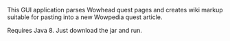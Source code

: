 This GUI application parses Wowhead quest pages and creates wiki markup suitable for pasting into
a new Wowpedia quest article.

Requires Java 8. Just download the jar and run.
